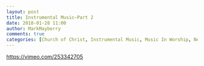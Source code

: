 ```yaml
---
layout: post
title: Instrumental Music—Part 2
date: 2018-01-28 11:00
author: MarkMayberry
comments: true
categories: [Church of Christ, Instrumental Music, Music In Worship, New Testament Church, Pattern, Video, Singing, Worship]
---
```

https://vimeo.com/253342705
